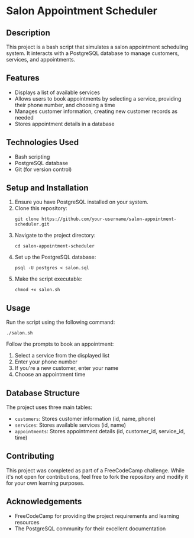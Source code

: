 # Salon Appointment Scheduler

## Description
This project is a bash script that simulates a salon appointment scheduling system. It interacts with a PostgreSQL database to manage customers, services, and appointments.

## Features
- Displays a list of available services
- Allows users to book appointments by selecting a service, providing their phone number, and choosing a time
- Manages customer information, creating new customer records as needed
- Stores appointment details in a database

## Technologies Used
- Bash scripting
- PostgreSQL database
- Git (for version control)

## Setup and Installation
1. Ensure you have PostgreSQL installed on your system.
2. Clone this repository:
   ```
   git clone https://github.com/your-username/salon-appointment-scheduler.git
   ```
3. Navigate to the project directory:
   ```
   cd salon-appointment-scheduler
   ```
4. Set up the PostgreSQL database:
   ```
   psql -U postgres < salon.sql
   ```
5. Make the script executable:
   ```
   chmod +x salon.sh
   ```

## Usage
Run the script using the following command:
```
./salon.sh
```
Follow the prompts to book an appointment:
1. Select a service from the displayed list
2. Enter your phone number
3. If you're a new customer, enter your name
4. Choose an appointment time

## Database Structure
The project uses three main tables:
- `customers`: Stores customer information (id, name, phone)
- `services`: Stores available services (id, name)
- `appointments`: Stores appointment details (id, customer_id, service_id, time)

## Contributing
This project was completed as part of a FreeCodeCamp challenge. While it's not open for contributions, feel free to fork the repository and modify it for your own learning purposes.

## Acknowledgements
- FreeCodeCamp for providing the project requirements and learning resources
- The PostgreSQL community for their excellent documentation
